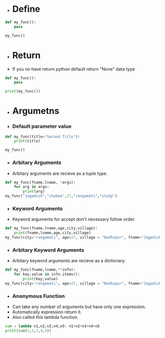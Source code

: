 - # Define
```python
def my_func():
	pass

my_func()
```
- # Return
- If you no have return python default return "None" data type
```python
def my_func():
	pass

print(my_func())
```
- # Argumetns
- ### Default parameter value
```python
def my_func(title="Second Title"):
	print(title)

my_func()
```
- ### Arbitary Arguments
- Arbitary arguments are recieve as a tuple type.
```python
def my_func(fname,lname, *args):
	for arg in args:
		print(arg)
my_func("jagadish","chakma",27,"rangamati","study")
```
- ### Keyword Arguments
- Keyword arguments for accept don't necessary follow order.
```python
def my_func(fname,lname,age,city,village):
	print(fname,lname,age,city,village)
my_func(city="rangamati", age=27, village = "Bodhipur", fname="Jagadish", lname="Chakma")
```
- ### Arbitary Keyword Arguments
- Arbitary keyword arguments are recieve as a dictionary.
```python
def my_func(fname,lname,**info):
	for key,value in info.items():
		print(key,value)
my_func(city="rangamati", age=27, village = "Bodhipur", fname="Jagadish", lname="Chakma")
```
- ### Anonymous Function
- Can take any number of arguments but have only one expression.
- Automatically expression return it.
- Also called this lambda function.
```python
sum = lambda n1,n2,n3,n4,n5: n1+n2+n3+n4+n5
print(sum(1,2,3,4,5))
```



